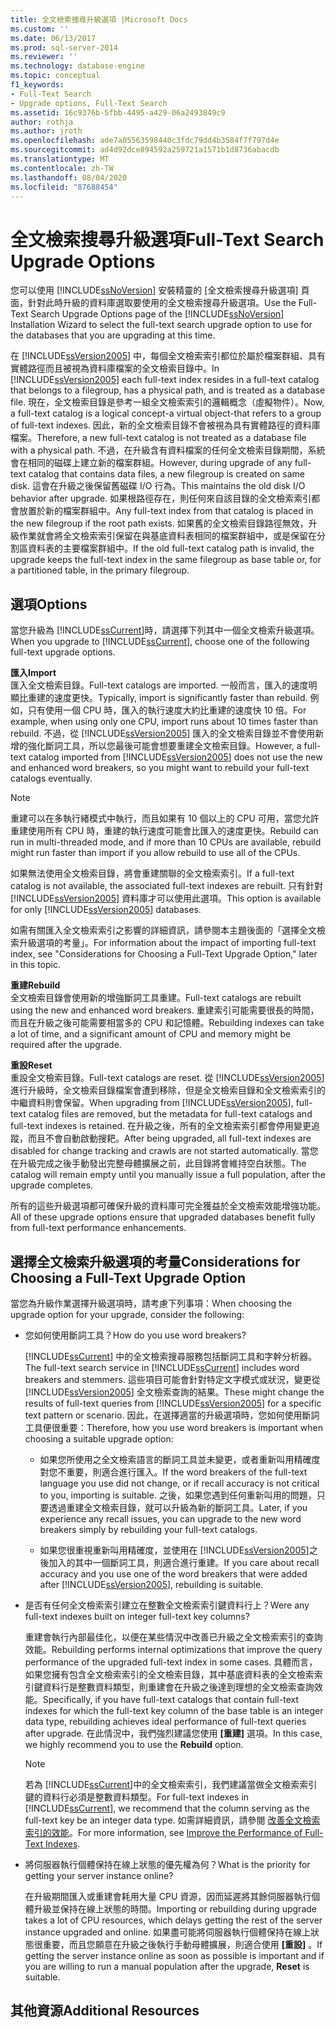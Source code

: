 ```yaml
---
title: 全文檢索搜尋升級選項 |Microsoft Docs
ms.custom: ''
ms.date: 06/13/2017
ms.prod: sql-server-2014
ms.reviewer: ''
ms.technology: database-engine
ms.topic: conceptual
f1_keywords:
- Full-Text Search
- Upgrade options, Full-Text Search
ms.assetid: 16c9376b-5fbb-4495-a429-06a2493849c9
author: rothja
ms.author: jroth
ms.openlocfilehash: ade7a05563598440c3fdc79dd4b3584f7f797d4e
ms.sourcegitcommit: ad4d92dce894592a259721a1571b1d8736abacdb
ms.translationtype: MT
ms.contentlocale: zh-TW
ms.lasthandoff: 08/04/2020
ms.locfileid: "87688454"
---
```

# <a name="full-text-search-upgrade-options"></a><span data-ttu-id="efa95-102">全文檢索搜尋升級選項</span><span class="sxs-lookup"><span data-stu-id="efa95-102">Full-Text Search Upgrade Options</span></span>
  <span data-ttu-id="efa95-103">您可以使用 [!INCLUDE[ssNoVersion](../../includes/ssnoversion-md.md)] 安裝精靈的 [全文檢索搜尋升級選項] 頁面，針對此時升級的資料庫選取要使用的全文檢索搜尋升級選項。</span><span class="sxs-lookup"><span data-stu-id="efa95-103">Use the Full-Text Search Upgrade Options page of the [!INCLUDE[ssNoVersion](../../includes/ssnoversion-md.md)] Installation Wizard to select the full-text search upgrade option to use for the databases that you are upgrading at this time.</span></span>  
  
 <span data-ttu-id="efa95-104">在 [!INCLUDE[ssVersion2005](../../includes/ssversion2005-md.md)] 中，每個全文檢索索引都位於屬於檔案群組、具有實體路徑而且被視為資料庫檔案的全文檢索目錄中。</span><span class="sxs-lookup"><span data-stu-id="efa95-104">In [!INCLUDE[ssVersion2005](../../includes/ssversion2005-md.md)] each full-text index resides in a full-text catalog that belongs to a filegroup, has a physical path, and is treated as a database file.</span></span> <span data-ttu-id="efa95-105">現在，全文檢索目錄是參考一組全文檢索索引的邏輯概念（虛擬物件）。</span><span class="sxs-lookup"><span data-stu-id="efa95-105">Now, a full-text catalog is a logical concept-a virtual object-that refers to a group of full-text indexes.</span></span> <span data-ttu-id="efa95-106">因此，新的全文檢索目錄不會被視為具有實體路徑的資料庫檔案。</span><span class="sxs-lookup"><span data-stu-id="efa95-106">Therefore, a new full-text catalog is not treated as a database file with a physical path.</span></span> <span data-ttu-id="efa95-107">不過，在升級含有資料檔案的任何全文檢索目錄期間，系統會在相同的磁碟上建立新的檔案群組。</span><span class="sxs-lookup"><span data-stu-id="efa95-107">However, during upgrade of any full-text catalog that contains data files, a new filegroup is created on same disk.</span></span> <span data-ttu-id="efa95-108">這會在升級之後保留舊磁碟 I/O 行為。</span><span class="sxs-lookup"><span data-stu-id="efa95-108">This maintains the old disk I/O behavior after upgrade.</span></span> <span data-ttu-id="efa95-109">如果根路徑存在，則任何來自該目錄的全文檢索索引都會放置於新的檔案群組中。</span><span class="sxs-lookup"><span data-stu-id="efa95-109">Any full-text index from that catalog is placed in the new filegroup if the root path exists.</span></span> <span data-ttu-id="efa95-110">如果舊的全文檢索目錄路徑無效，升級作業就會將全文檢索索引保留在與基底資料表相同的檔案群組中，或是保留在分割區資料表的主要檔案群組中。</span><span class="sxs-lookup"><span data-stu-id="efa95-110">If the old full-text catalog path is invalid, the upgrade keeps the full-text index in the same filegroup as base table or, for a partitioned table, in the primary filegroup.</span></span>  
  
## <a name="options"></a><span data-ttu-id="efa95-111">選項</span><span class="sxs-lookup"><span data-stu-id="efa95-111">Options</span></span>  
 <span data-ttu-id="efa95-112">當您升級為 [!INCLUDE[ssCurrent](../../includes/sscurrent-md.md)]時，請選擇下列其中一個全文檢索升級選項。</span><span class="sxs-lookup"><span data-stu-id="efa95-112">When you upgrade to [!INCLUDE[ssCurrent](../../includes/sscurrent-md.md)], choose one of the following full-text upgrade options.</span></span>  
  
 <span data-ttu-id="efa95-113">**匯入**</span><span class="sxs-lookup"><span data-stu-id="efa95-113">**Import**</span></span>  
 <span data-ttu-id="efa95-114">匯入全文檢索目錄。</span><span class="sxs-lookup"><span data-stu-id="efa95-114">Full-text catalogs are imported.</span></span> <span data-ttu-id="efa95-115">一般而言，匯入的速度明顯比重建的速度更快。</span><span class="sxs-lookup"><span data-stu-id="efa95-115">Typically, import is significantly faster than rebuild.</span></span> <span data-ttu-id="efa95-116">例如，只有使用一個 CPU 時，匯入的執行速度大約比重建的速度快 10 倍。</span><span class="sxs-lookup"><span data-stu-id="efa95-116">For example, when using only one CPU, import runs about 10 times faster than rebuild.</span></span> <span data-ttu-id="efa95-117">不過，從 [!INCLUDE[ssVersion2005](../../includes/ssversion2005-md.md)] 匯入的全文檢索目錄並不會使用新增的強化斷詞工具，所以您最後可能會想要重建全文檢索目錄。</span><span class="sxs-lookup"><span data-stu-id="efa95-117">However, a full-text catalog imported from [!INCLUDE[ssVersion2005](../../includes/ssversion2005-md.md)] does not use the new and enhanced word breakers, so you might want to rebuild your full-text catalogs eventually.</span></span>  
  
> [!NOTE]  
>  <span data-ttu-id="efa95-118">重建可以在多執行緒模式中執行，而且如果有 10 個以上的 CPU 可用，當您允許重建使用所有 CPU 時，重建的執行速度可能會比匯入的速度更快。</span><span class="sxs-lookup"><span data-stu-id="efa95-118">Rebuild can run in multi-threaded mode, and if more than 10 CPUs are available, rebuild might run faster than import if you allow rebuild to use all of the CPUs.</span></span>  
  
 <span data-ttu-id="efa95-119">如果無法使用全文檢索目錄，將會重建關聯的全文檢索索引。</span><span class="sxs-lookup"><span data-stu-id="efa95-119">If a full-text catalog is not available, the associated full-text indexes are rebuilt.</span></span> <span data-ttu-id="efa95-120">只有針對 [!INCLUDE[ssVersion2005](../../includes/ssversion2005-md.md)] 資料庫才可以使用此選項。</span><span class="sxs-lookup"><span data-stu-id="efa95-120">This option is available for only [!INCLUDE[ssVersion2005](../../includes/ssversion2005-md.md)] databases.</span></span>  
  
 <span data-ttu-id="efa95-121">如需有關匯入全文檢索索引之影響的詳細資訊，請參閱本主題後面的「選擇全文檢索升級選項的考量」。</span><span class="sxs-lookup"><span data-stu-id="efa95-121">For information about the impact of importing full-text index, see "Considerations for Choosing a Full-Text Upgrade Option," later in this topic.</span></span>  
  
 <span data-ttu-id="efa95-122">**重建**</span><span class="sxs-lookup"><span data-stu-id="efa95-122">**Rebuild**</span></span>  
 <span data-ttu-id="efa95-123">全文檢索目錄會使用新的增強斷詞工具重建。</span><span class="sxs-lookup"><span data-stu-id="efa95-123">Full-text catalogs are rebuilt using the new and enhanced word breakers.</span></span> <span data-ttu-id="efa95-124">重建索引可能需要很長的時間，而且在升級之後可能需要相當多的 CPU 和記憶體。</span><span class="sxs-lookup"><span data-stu-id="efa95-124">Rebuilding indexes can take a lot of time, and a significant amount of CPU and memory might be required after the upgrade.</span></span>  
  
 <span data-ttu-id="efa95-125">**重設**</span><span class="sxs-lookup"><span data-stu-id="efa95-125">**Reset**</span></span>  
 <span data-ttu-id="efa95-126">重設全文檢索目錄。</span><span class="sxs-lookup"><span data-stu-id="efa95-126">Full-text catalogs are reset.</span></span> <span data-ttu-id="efa95-127">從 [!INCLUDE[ssVersion2005](../../includes/ssversion2005-md.md)]進行升級時，全文檢索目錄檔案會遭到移除，但是全文檢索目錄和全文檢索索引的中繼資料則會保留。</span><span class="sxs-lookup"><span data-stu-id="efa95-127">When upgrading from [!INCLUDE[ssVersion2005](../../includes/ssversion2005-md.md)], full-text catalog files are removed, but the metadata for full-text catalogs and full-text indexes is retained.</span></span> <span data-ttu-id="efa95-128">在升級之後，所有的全文檢索索引都會停用變更追蹤，而且不會自動啟動搜耙。</span><span class="sxs-lookup"><span data-stu-id="efa95-128">After being upgraded, all full-text indexes are disabled for change tracking and crawls are not started automatically.</span></span> <span data-ttu-id="efa95-129">當您在升級完成之後手動發出完整母體擴展之前，此目錄將會維持空白狀態。</span><span class="sxs-lookup"><span data-stu-id="efa95-129">The catalog will remain empty until you manually issue a full population, after the upgrade completes.</span></span>  
  
 <span data-ttu-id="efa95-130">所有的這些升級選項都可確保升級的資料庫可完全獲益於全文檢索效能增強功能。</span><span class="sxs-lookup"><span data-stu-id="efa95-130">All of these upgrade options ensure that upgraded databases benefit fully from full-text performance enhancements.</span></span>  
  
## <a name="considerations-for-choosing-a-full-text-upgrade-option"></a><span data-ttu-id="efa95-131">選擇全文檢索升級選項的考量</span><span class="sxs-lookup"><span data-stu-id="efa95-131">Considerations for Choosing a Full-Text Upgrade Option</span></span>  
 <span data-ttu-id="efa95-132">當您為升級作業選擇升級選項時，請考慮下列事項：</span><span class="sxs-lookup"><span data-stu-id="efa95-132">When choosing the upgrade option for your upgrade, consider the following:</span></span>  
  
-   <span data-ttu-id="efa95-133">您如何使用斷詞工具？</span><span class="sxs-lookup"><span data-stu-id="efa95-133">How do you use word breakers?</span></span>  
  
     <span data-ttu-id="efa95-134">[!INCLUDE[ssCurrent](../../includes/sscurrent-md.md)] 中的全文檢索搜尋服務包括斷詞工具和字幹分析器。</span><span class="sxs-lookup"><span data-stu-id="efa95-134">The full-text search service in [!INCLUDE[ssCurrent](../../includes/sscurrent-md.md)] includes word breakers and stemmers.</span></span> <span data-ttu-id="efa95-135">這些項目可能會針對特定文字模式或狀況，變更從 [!INCLUDE[ssVersion2005](../../includes/ssversion2005-md.md)] 全文檢索查詢的結果。</span><span class="sxs-lookup"><span data-stu-id="efa95-135">These might change the results of full-text queries from [!INCLUDE[ssVersion2005](../../includes/ssversion2005-md.md)] for a specific text pattern or scenario.</span></span> <span data-ttu-id="efa95-136">因此，在選擇適當的升級選項時，您如何使用斷詞工具便很重要：</span><span class="sxs-lookup"><span data-stu-id="efa95-136">Therefore, how you use word breakers is important when choosing a suitable upgrade option:</span></span>  
  
    -   <span data-ttu-id="efa95-137">如果您所使用之全文檢索語言的斷詞工具並未變更，或者重新叫用精確度對您不重要，則適合進行匯入。</span><span class="sxs-lookup"><span data-stu-id="efa95-137">If the word breakers of the full-text language you use did not change, or if recall accuracy is not critical to you, importing is suitable.</span></span> <span data-ttu-id="efa95-138">之後，如果您遇到任何重新叫用的問題，只要透過重建全文檢索目錄，就可以升級為新的斷詞工具。</span><span class="sxs-lookup"><span data-stu-id="efa95-138">Later, if you experience any recall issues, you can upgrade to the new word breakers simply by rebuilding your full-text catalogs.</span></span>  
  
    -   <span data-ttu-id="efa95-139">如果您很重視重新叫用精確度，並使用在 [!INCLUDE[ssVersion2005](../../includes/ssversion2005-md.md)]之後加入的其中一個斷詞工具，則適合進行重建。</span><span class="sxs-lookup"><span data-stu-id="efa95-139">If you care about recall accuracy and you use one of the word breakers that were added after [!INCLUDE[ssVersion2005](../../includes/ssversion2005-md.md)], rebuilding is suitable.</span></span>  
  
-   <span data-ttu-id="efa95-140">是否有任何全文檢索索引建立在整數全文檢索索引鍵資料行上？</span><span class="sxs-lookup"><span data-stu-id="efa95-140">Were any full-text indexes built on integer full-text key columns?</span></span>  
  
     <span data-ttu-id="efa95-141">重建會執行內部最佳化，以便在某些情況中改善已升級之全文檢索索引的查詢效能。</span><span class="sxs-lookup"><span data-stu-id="efa95-141">Rebuilding performs internal optimizations that improve the query performance of the upgraded full-text index in some cases.</span></span> <span data-ttu-id="efa95-142">具體而言，如果您擁有包含全文檢索索引的全文檢索目錄，其中基底資料表的全文檢索索引鍵資料行是整數資料類型，則重建會在升級之後達到理想的全文檢索查詢效能。</span><span class="sxs-lookup"><span data-stu-id="efa95-142">Specifically, if you have full-text catalogs that contain full-text indexes for which the full-text key column of the base table is an integer data type, rebuilding achieves ideal performance of full-text queries after upgrade.</span></span> <span data-ttu-id="efa95-143">在此情況中，我們強烈建議您使用 **[重建]** 選項。</span><span class="sxs-lookup"><span data-stu-id="efa95-143">In this case, we highly recommend you to use the **Rebuild** option.</span></span>  
  
    > [!NOTE]  
    >  <span data-ttu-id="efa95-144">若為 [!INCLUDE[ssCurrent](../../includes/sscurrent-md.md)]中的全文檢索索引，我們建議當做全文檢索索引鍵的資料行必須是整數資料類型。</span><span class="sxs-lookup"><span data-stu-id="efa95-144">For full-text indexes in [!INCLUDE[ssCurrent](../../includes/sscurrent-md.md)], we recommend that the column serving as the full-text key be an integer data type.</span></span> <span data-ttu-id="efa95-145">如需詳細資訊，請參閱 [改善全文檢索索引的效能](../../relational-databases/indexes/indexes.md)。</span><span class="sxs-lookup"><span data-stu-id="efa95-145">For more information, see [Improve the Performance of Full-Text Indexes](../../relational-databases/indexes/indexes.md).</span></span>  
  
-   <span data-ttu-id="efa95-146">將伺服器執行個體保持在線上狀態的優先權為何？</span><span class="sxs-lookup"><span data-stu-id="efa95-146">What is the priority for getting your server instance online?</span></span>  
  
     <span data-ttu-id="efa95-147">在升級期間匯入或重建會耗用大量 CPU 資源，因而延遲將其餘伺服器執行個體升級並保持在線上狀態的時間。</span><span class="sxs-lookup"><span data-stu-id="efa95-147">Importing or rebuilding during upgrade takes a lot of CPU resources, which delays getting the rest of the server instance upgraded and online.</span></span> <span data-ttu-id="efa95-148">如果盡可能將伺服器執行個體保持在線上狀態很重要，而且您願意在升級之後執行手動母體擴展，則適合使用 **[重設]** 。</span><span class="sxs-lookup"><span data-stu-id="efa95-148">If getting the server instance online as soon as possible is important and if you are willing to run a manual population after the upgrade, **Reset** is suitable.</span></span>  
  
## <a name="additional-resources"></a><span data-ttu-id="efa95-149">其他資源</span><span class="sxs-lookup"><span data-stu-id="efa95-149">Additional Resources</span></span>  
  
